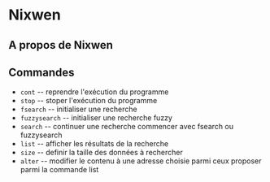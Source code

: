 # Nixwen
## A propos de Nixwen

## Commandes
* `cont` -- reprendre l'exécution du programme
* `stop` -- stoper l'exécution du programme
* `fsearch` -- initialiser une recherche
* `fuzzysearch` -- initialiser une recherche fuzzy
* `search` -- continuer une recherche commencer avec fsearch ou fuzzysearch
* `list` -- afficher les résultats de la recherche
* `size` --  definir la taille des données à rechercher
* `alter` -- modifier le contenu à une adresse choisie parmi ceux proposer parmi la commande list
